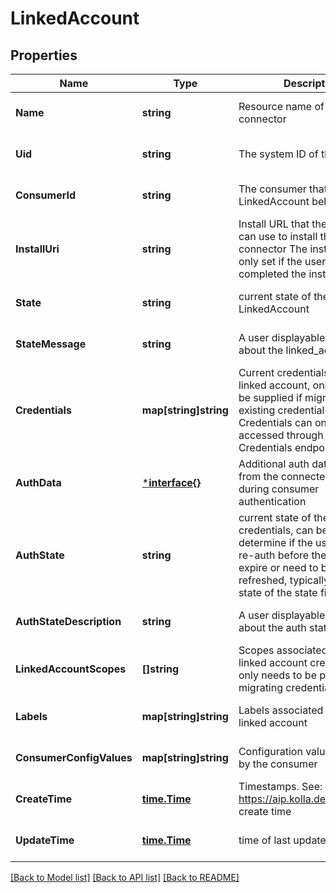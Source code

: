 # LinkedAccount

## Properties
Name | Type | Description | Notes
------------ | ------------- | ------------- | -------------
**Name** | **string** | Resource name of the connector | [optional] [default to null]
**Uid** | **string** | The system ID of the resource | [optional] [default to null]
**ConsumerId** | **string** | The consumer that the LinkedAccount belongs to | [optional] [default to null]
**InstallUri** | **string** | Install URL that the end user can use to install the connector The install_uri is only set if the user has not yet completed the install. | [optional] [default to null]
**State** | **string** | current state of the LinkedAccount | [optional] [default to null]
**StateMessage** | **string** | A user displayable message about the linked_account state | [optional] [default to null]
**Credentials** | **map[string]string** | Current credentials for the linked account, only needs to be supplied if migrating existing credentials into Kolla. Credentials can only be accessed through the Credentials endpoint | [optional] [default to null]
**AuthData** | [***interface{}**](interface{}.md) | Additional auth data received from the connected provider during consumer authentication | [optional] [default to null]
**AuthState** | **string** | current state of the embedded credentials, can be used to determine if the user needs to re-auth before the credentials expire or need to be manually refreshed, typically a sub-state of the state field | [optional] [default to null]
**AuthStateDescription** | **string** | A user displayable message about the auth state | [optional] [default to null]
**LinkedAccountScopes** | **[]string** | Scopes associated with the linked account credentials, only needs to be provided if migrating credentials into Kolla | [optional] [default to null]
**Labels** | **map[string]string** | Labels associated with the linked account | [optional] [default to null]
**ConsumerConfigValues** | **map[string]string** | Configuration values provided by the consumer | [optional] [default to null]
**CreateTime** | [**time.Time**](time.Time.md) | Timestamps. See: https://aip.kolla.dev/kolla/9001 create time | [optional] [default to null]
**UpdateTime** | [**time.Time**](time.Time.md) | time of last update | [optional] [default to null]

[[Back to Model list]](../README.md#documentation-for-models) [[Back to API list]](../README.md#documentation-for-api-endpoints) [[Back to README]](../README.md)

